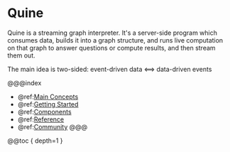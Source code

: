 # Quine

Quine is a streaming graph interpreter. It's a server-side program which consumes data, builds it into a graph structure, and runs live computation on that graph to answer questions or compute results, and then stream them out. 

The main idea is two-sided: event-driven data <==> data-driven events

@@@index
* @ref:[Main Concepts](core-concepts/index.md)
* @ref:[Getting Started](getting-started/index.md)
* @ref:[Components](components/index.md)
* @ref:[Reference](reference/index.md)
* @ref:[Community](community/index.md)
@@@

@@toc { depth=1 }

